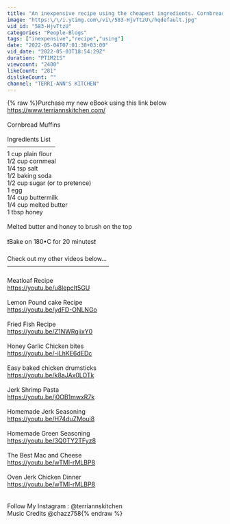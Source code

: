```yaml
---
title: "An inexpensive recipe using the cheapest ingredients. Cornbread muffins in a few Easy steps!"
image: "https:\/\/i.ytimg.com\/vi\/583-HjvTtzU\/hqdefault.jpg"
vid_id: "583-HjvTtzU"
categories: "People-Blogs"
tags: ["inexpensive","recipe","using"]
date: "2022-05-04T07:01:38+03:00"
vid_date: "2022-05-03T18:54:29Z"
duration: "PT1M21S"
viewcount: "2400"
likeCount: "281"
dislikeCount: ""
channel: "TERRI-ANN'S KITCHEN"
---
```

{% raw %}Purchase my new eBook using this link below <br /><a rel="nofollow" target="blank" href="https://www.terriannskitchen.com/">https://www.terriannskitchen.com/</a><br /><br />Cornbread Muffins<br /><br />Ingredients List<br />————————<br />1 cup plain flour <br />1/2 cup cornmeal <br />1/4 tsp salt <br />1/2 baking soda <br />1/2 cup sugar (or to pretence) <br />1 egg<br />1/4 cup buttermilk<br />1/4 cup melted butter <br />1 tbsp honey <br /><br />Melted butter and honey to brush on the top<br /><br />❗️Bake on 180•C for 20 minutes❗️<br /><br />Check out my other videos below...<br />—————————————————<br /><br />Meatloaf Recipe <br /><a rel="nofollow" target="blank" href="https://youtu.be/u8lepcIt5GU">https://youtu.be/u8lepcIt5GU</a><br /><br />Lemon Pound cake Recipe<br /><a rel="nofollow" target="blank" href="https://youtu.be/ydFD-ONLNGo">https://youtu.be/ydFD-ONLNGo</a><br /><br />Fried Fish Recipe<br /><a rel="nofollow" target="blank" href="https://youtu.be/Z1NWRgjixY0">https://youtu.be/Z1NWRgjixY0</a><br /><br />Honey Garlic Chicken bites<br /><a rel="nofollow" target="blank" href="https://youtu.be/-iLhKE6dEDc">https://youtu.be/-iLhKE6dEDc</a><br /><br />Easy baked chicken drumsticks <br /><a rel="nofollow" target="blank" href="https://youtu.be/k8aJAx0LOTk">https://youtu.be/k8aJAx0LOTk</a><br /><br />Jerk Shrimp Pasta<br /> <a rel="nofollow" target="blank" href="https://youtu.be/j0OB1mwxR7k">https://youtu.be/j0OB1mwxR7k</a><br /><br />Homemade Jerk Seasoning <br /><a rel="nofollow" target="blank" href="https://youtu.be/H74duZMoui8">https://youtu.be/H74duZMoui8</a><br /><br />Homemade Green Seasoning<br /><a rel="nofollow" target="blank" href="https://youtu.be/3Q0TY2TFyz8">https://youtu.be/3Q0TY2TFyz8</a><br /><br />The Best Mac and Cheese<br /><a rel="nofollow" target="blank" href="https://youtu.be/wTMl-rMLBP8">https://youtu.be/wTMl-rMLBP8</a><br /><br />Oven Jerk Chicken Dinner <br /><a rel="nofollow" target="blank" href="https://youtu.be/wTMl-rMLBP8">https://youtu.be/wTMl-rMLBP8</a><br /><br /><br />Follow My Instagram : @terriannskitchen <br />Music Credits @chazz758{% endraw %}
